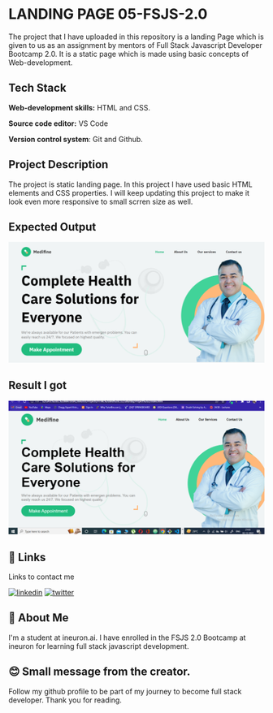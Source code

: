 # LANDING PAGE 05-FSJS-2.0

The project that I have uploaded in this repository is a landing Page which is given to us as an assignment by mentors of Full Stack Javascript Developer Bootcamp 2.0. It is a static page which is made using basic concepts of Web-development.



## Tech Stack

**Web-development skills:** HTML and CSS.

**Source code editor:** VS Code

**Version control system**: Git and Github.




## Project Description
The project is static landing page. In this project I have used basic HTML elements and CSS properties. I will keep updating this project to make it look even more responsive to small scrren size as well. 

## Expected Output

![App Screenshot](./output.png)
## Result I got

![App Screenshot](./proj5.PNG)



## 🔗 Links
Links to contact me

[![linkedin](https://img.shields.io/badge/linkedin-0A66C2?style=for-the-badge&logo=linkedin&logoColor=white)](https://www.linkedin.com/in/pritam-chauhan-5b28ab16a)
[![twitter](https://img.shields.io/badge/twitter-1DA1F2?style=for-the-badge&logo=twitter&logoColor=white)](https://twitter.com/Im_pritam18)


## 🚀 About Me
I'm a student at ineuron.ai. I have enrolled in the FSJS 2.0 Bootcamp at ineuron for learning full stack javascript development.

## 😊 Small message from the creator.
Follow my github profile to be part of my journey to become full stack developer. Thank you for reading.
